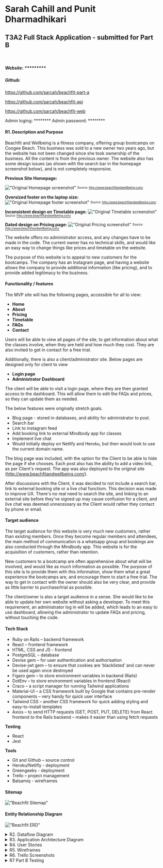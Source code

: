 # Sarah Cahill and Punit Dharmadhikari
## T3A2 Full Stack Application - submitted for Part B

<br>

##### Website: *********
##### Github: 
https://github.com/sarcah/beachfit-part-a 

https://github.com/sarcah/beachfit-api

https://github.com/sarcah/beachfit-web

Admin loging: ********
Admin password: ********

#### R1. Description and Purpose
Beachfit and Wellbeing is a fitness company, offering group bootcamps on Coogee Beach. This business was sold to a new owner two years ago, but the website has not been changed since she took ownership of the business. All the content is from the previous owner. The website also has some design issues (as shown with the search bar in the homepage screenshot below), and is not completely responsive. 

**Previous Site Homepage:**

!["Original Homepage screenshot"](/docs/Original_home.png)
<sub><sup>Source: http://www.beachfitandwellbeing.com/</sup></sub>

**Oversized footer on the laptop size:**
!["Original Homepage footer screenshot"](/docs/Original_footer.png)
<sub><sup>Source: http://www.beachfitandwellbeing.com/</sup></sub>

**Inconsistent design on Timetable page:**
!["Original Timetable screenshot"](/docs/Original_timetable.png)
<sub><sup>Source: http://www.beachfitandwellbeing.com/</sup></sub>

**Dated design on Pricing page:**
!["Original Pricing screenshot"](/docs/Original_pricing.png)
<sub><sup>Source: http://www.beachfitandwellbeing.com/</sup></sub>

The website offers no administrator access, and any changes have to be made in the code. The current owner has no technical skills, and would like an easy way to change things like prices and timetable on the website.

The purpose of this website is to appeal to new customers for the bootcamps. The company has an Instagram page, and having a website allows the company to provide additional information (like pricing), and to provide added legitimacy to the business.


#### Functionality / features
The MVP site will has the following pages, accessible for all to view:
- **Home**
- **About**
- **Pricing**
- **Timetable**
- **FAQs**
- **Contact**

Users will be able to view all pages of the site, to get information about what the classes involve, when they are held and how much they cost. They are also invited to get in contact for a free trial.

Additionally, there is also a client/administrator site. Below pages are designed only for client to view
- **Login page**
- **Administrator Dashboard**

The client will be able to visit a login page, where they are then granted access to the dashboard. This will allow them to edit the FAQs and prices, so they can update them as needed. 

The below features were originally stretch goals. 
- Blog page - stored in databases, and ability for administrator to post.
- Search bar
- Link to instagram feed
- Add booking link to external Mindbody app for classes
- Implement live chat
- Would initially deploy on Netlify and Heroku, but then would look to use the current domain name.

The blog page was included, with the option for the Client to be able to hide the page if she chooses. Each post also has the ability to add a video link, as per Client's request. The app was also deployed to the original site (http://www.beachfitandwellbeing.com/).

After discussions with the Client, it was decided to not include a search bar, link to external booking site or a live chat functiom. This decision was made to improve UX. There's no real need to search the site, and linking to an external site before they've signed up may cause confusion for a client, and live chat was deemed unnecessary as the Client would rather they contact by phone or email.

#### Target audience
The target audience for this website is very much new customers, rather than existing members. Once they become regular members and attendees, the main method of communication is a whatsapp group and bookings are also conducted through the Mindbody app. This website is for the acquisition of customers, rather than retention. 

New customers to a bootcamp are often apprehensive about what will be involved, and would like as much information as possible. The purpose of this site is to provide them with this information, show them what a great experience the bootcamps are, and encourage them to start a free trial. The way to get in contact with the owner should also be very clear, and provide as little barrier to purchase/trial as possible.  

The client/owner is also a target audience in a sense. She would like to be able to update her own website without asking a developer. To meet this requirement, an administrator log in will be added, which leads to an easy to use dashboard, allowing the administrator to update FAQs and pricing, without touching the code. 


#### Tech Stack

- Ruby on Rails – backend framework
- React – frontend framework
- HTML, CSS and JS - frontend
- PostgreSQL – database
- Devise gem – for user authentication and authorisation
- Devise-jwt gem – to ensure that cookies are ‘blacklisted’ and can never be used again once destroyed
- Figaro gem – to store environment variables in backend (Rails)
- DotEnv – to store environment variables in frontend (React)
- Craco – a script manager for running Tailwind applications
- Material-UI – a CSS framework built by Google that contains pre-render components – very handy for quick user interface
- Tailwind CSS – another CSS framework for quick adding styling and easy-to-install templates
- Axios – to send HTTP requests (GET, POST, PUT, DELETE) from React frontend to the Rails backend – makes it easier than using fetch requests

**Testing**
- React
- Jest
  
**Tools**
- Git and Github – source control
- Heroku/Netifly - deployment
- Greengeeks - deployment
- Trello – project management 
- Balsamiq - wireframes


#### Sitemap
!["Beachfit Sitemap"](/docs/sitemap.png)


#### Entity Relationship Diagram

!["Beachfit ERD"](/docs/Beachfit-ERD.png)

<details>
<summary> R2. Dataflow Diagram </summary>

!["Beachfit Dataflow Diagram"](/docs/DFD.png)
</details>


<details>
<summary> R3. Application Architecture Diagram </summary>

!["Beachfit Application Architecture Diagram"](/docs/AAD.png) 
</details>

<details>
<summary> R4. User Stories </summary>

**Client**

- As a client, I want to be able to log in to the site and see a dashboard, that is secure and easy to use. 
- As a client, I want to be able to add/edit/delete FAQs from the site through the administrator dashboard.
- As a client, I want to be able to add/edit/delete the pricing and membership options from the site through the administrator dashboard.
- As a client, I want to be able to add/edit/delete Blog posts from the site.
- As a client, I want potential customers to find it easy to get in contact to set up a free trial, and encourage them to do so.
- As a client, I want potential customers to have a seamless user experience. 
- As a client, I want to utilise the existing web page (http://www.beachfitandwellbeing.com/)

**Potential Customer**

- As a user, I want to easily interact with the website, and find the information I need.
- As a user, I want to get an accurate idea of what the bootcamp sessions are like before attending. 
- As a user, I want the frequently asked questions to be easily accessible and to cover topics I am interested in.
- As a user, I want to have clear information regarding pricing that I can access upfront.
- As a user, I want multiple options to contact (phone, email, Instagram account). 
- As a user, I want the first search result to appear on google when I search ‘beachfit’ (this happens when the existing website address is used without additional investment in SEO).
</details> 

<details>
<summary> R5. Wireframes </summary>

Some wireframe pages went through multiple versions after discussions with the Client (some iterations can be seen in Part A documentation). Below are final versions.

!["Wireframes"](/docs/wireframes2.png)
</details>

<details>
<summary> R6. Trello Screenshots </summary>
Trello was used as a management tool for the project. Different cards were created for each rubric to ensure requirements were met, and assigned to each team member (or both). Comments used to add to each card to ensure all team members were across what had been done and what still needed to be done. A separate Part A Completed column was create for easier managability.

https://trello.com/b/QOcKR4Y2/rails-react-app 
<details>
<summary> Part A </summary>

Day 1:
!["Trello 10 July"](/docs/Trello_Screenshots/Trello_100721.png)

Day 2:
!["Trello 11 July"](/docs/Trello_Screenshots/Trello_110721.png)

Day 3:
!["Trello 12 July"](/docs/Trello_Screenshots/Trello_120721.png)

Day 4:
!["Trello 13 July"](/docs/Trello_Screenshots/Trello_130721.png)

Day 5:
!["Trello 14 July"](/docs/Trello_Screenshots/Trello_140721.png)

Day 6:
!["Trello 15 July"](/docs/Trello_Screenshots/Trello_150721.png)

Day 7:
!["Trello 16 July"](/docs/Trello_Screenshots/Trello_160721.png)

</details>
<details>
<summary> Part B </summary>

Day 1:
!["Trello 16 July"](/docs/Trello_Screenshots/Trello_200721.png)

Day 2:
!["Trello 16 July"](/docs/Trello_Screenshots/Trello_210721.png)

Day 3:
!["Trello 16 July"](/docs/Trello_Screenshots/Trello_220721.png)

Day 4:
!["Trello 16 July"](/docs/Trello_Screenshots/Trello_250721.png)

Day 5:
!["Trello 16 July"](/docs/Trello_Screenshots/Trello_260721.png)

****************
Day 6:
!["Trello 16 July"](/docs/Trello_Screenshots/Trello_270721.png)

</details>
</details>
<details>
<summary> R7 Part B Testing </summary>

Testing was done within a formal testing framework using Jest and React. User testing was also done in the development and production, with the opportunity for the Client to test as well.

| TESTING                     |                                |                                                                                                                                            |                     |                    |                                                                  |              |
|-----------------------------|--------------------------------|--------------------------------------------------------------------------------------------------------------------------------------------|---------------------|--------------------|------------------------------------------------------------------|--------------|
| TYPE                        | TASK                           | COMMENTS                                                                                                                                   | DEVELOPMENT TESTING | PRODUCTION TESTING | TESTING COMMENTS                                                 | CLIENT CHECK |
| Authenticate                | User can login                 | User is then directed to dashboard                                                                                                         | fail                | pass               | Can log in, but remove 'Copyright your website'                  | Pass         |
| Authenticate                | User can log out               | User is then directed to log in page                                                                                                       | pass                | pass               |                                                                  | Pass         |
| Authenticate                | Only User can access Dashboard | Authentication token cannot be entered manually                                                                                            | fail                | pass               | Fixed with code from Michael                                     | Pass         |
| Authenticate                | Testing user log in            | When incorrect email and password is entered, pop up error box shown                                                                       | pass                | pass               |                                                                  | Pass         |
| Authenticate                | User Password                  | Password is not displayed when user enters it, but a dot for each letter                                                                   | pass                | pass               |                                                                  | Pass         |
| Administration              | User Dashboard Home            | Dashboard displays site visitors                                                                                                           | pass                | pass               |                                                                  | Pass         |
| Administration              | CRUD FAQs                      | User can add/edit/delete FAQs                                                                                                              | pass                | pass               |                                                                  | Pass         |
| Administration              | CRUD Blogs                     | User can add/edit/delete Blogs                                                                                                             | pass                | pass               |                                                                  | Pass         |
| Administration              | CRUD Memberships               | User can add/edit/delete Membership                                                                                                        | pass                | pass               |                                                                  | Pass         |
| Administration              | CRUD Class Pass                | User can add/edit/delete FAQs                                                                                                              | pass                | pass               |                                                                  | Pass         |
| Navigation                  | User is shown current location | Tab user is on is highlighted, so they know where they are on site.                                                                        | fail                | pass               | Add highlighed to current tab                                    | Pass         |
| Navigation                  | Navbar Home page               | Logo links back to homepage and Home button in nav bar                                                                                     | fail                | pass               | Add home to navbar?                                              | Pass         |
| Navigation                  | Navbar About                   | Links to correct page                                                                                                                      | pass                | pass               |                                                                  | Pass         |
| Navigation                  | About page - Email Me          | Email Me button on About page leads to pre-populated email in new window                                                                   | pass                | pass               |                                                                  | Pass         |
| Navigation                  | About page - Call Me           | Call Me button on About page displays icon and phone number when clicked, and disappears when clicked again                                | pass                | pass               |                                                                  | Pass         |
| Navigation                  | Navbar Contact                 | Links to correct page                                                                                                                      | pass                | pass               |                                                                  | Pass         |
| Navigation                  | Contact page - email           | Email address on Contact page leads to pre-populated email in new window                                                                   | pass                | pass               |                                                                  | Pass         |
| Navigation                  | Contact page - Mail            | Mail icon links to populated email                                                                                                         | pass                | pass               |                                                                  | Pass         |
| Navigation                  | Contact page - Instagram       | Instagram icon links to Instagram page                                                                                                     | pass                | pass               |                                                                  | Pass         |
| Navigation                  | Navbar FAQs                    | Links to correct page                                                                                                                      | pass                | pass               |                                                                  | Pass         |
| Navigation                  | FAQ questions and answers      | Clicking on dropdown of each Question displays the correct Answer (with enough space for the full Answer text)                             | pass                | pass               |                                                                  | Pass         |
| Navigation                  | FAQ page - Email Me            | Email Me button on FAQ page leads to pre-populated email in new window                                                                     | pass                | pass               |                                                                  | Pass         |
| Navigation                  | FAQ page - Call Me             | Call Me button on FAQ page displays icon and phone number when clicked, and disappears when clicked again                                  | pass                | pass               |                                                                  | Pass         |
| Navigation                  | Navbar Timetable               | Links to correct page                                                                                                                      | pass                | pass               |                                                                  | Pass         |
| Navigation                  | Timetable page - email         | Email address on Timetable page leads to pre-populated email in new window                                                                 | pass                | pass               |                                                                  | Pass         |
| Navigation                  | Navbar Pricing                 | Links to correct page                                                                                                                      | pass                | pass               |                                                                  | Pass         |
| Navigation                  | Navbar Blogs                   | Links to correct page                                                                                                                      | pass                | pass               |                                                                  | Pass         |
| Navigation                  | Navbar Mail icon               | Mail icon links to populated email                                                                                                         | pass                | pass               |                                                                  | Pass         |
| Navigation                  | Navbar Instagram               | Instagram icon links to Instagram page                                                                                                     | pass                | pass               |                                                                  | Pass         |
| Display                     | Favicon                        | Logo is used for Favicon and displayed on tab                                                                                              | pass                | pass               |                                                                  | Pass         |
| Display                     | Homepage - Testimonials        | Testimonials display with the correct name and picture together, and new ones appear when page is refreshed (from database of seven items) | fail                | pass               | Need to fix AWS code to pull pictures through                    | Pass         |
| Display                     | Footer                         | Footer displays on all pages                                                                                                               | fail                | pass               | Footer not on About page                                         | Pass         |
| Display                     | Contact page - map             | Map showing corrent location                                                                                                               | pass                | pass               |                                                                  | Pass         |
| Content                     | Company name                   | Name is consistently referred to as BeachFit and Wellbeing (note specific capitalisation)                                                  | pass                | pass               |                                                                  | Pass         |
| Content                     | All content                    | Content has been checked for correct spelling and grammar                                                                                  | fail                | pass               | Checked, changed a few typos, pushed to git.                     | Pass         |
| Content                     | All content                    | Content has been checked and approved by Client                                                                                            | N/A                 | N/A                |                                                                  | Pass         |
|                             |                                |                                                                                                                                            |                     |                    |                                                                  |              |
| TESTING - RESPONSIVE LAPTOP |                                |                                                                                                                                            |                     |                    |                                                                  |              |
| TYPE                        | TASK                           | COMMENTS                                                                                                                                   | TEAM CHECK 1        | TEAM CHECK 2       | CHECK 1 COMMENTS                                                 | CLIENT CHECK |
| Display                     | Homepage - icons and text      | Appropriate spacing around each card, text lined up                                                                                        | fail                | pass               | Add some margin to cards?                                        | Pass         |
| Display                     | Homepage - Testimonials        | Spacing around testimonials is appropriate for page size                                                                                   | pass                | pass               |                                                                  | Pass         |
| Display                     | Header card image              | Image is appropriately spaced on all pages                                                                                                 | pass                | pass               |                                                                  | Pass         |
| Display                     | Contact page                   | Text is centred                                                                                                                            | pass                | pass               |                                                                  | Pass         |
| Display                     | FAQ page                       | Spacing around each question and answer, all lined up appropriately                                                                        | pass                | pass               |                                                                  | Pass         |
| Display                     | Timetable page                 | Timetable lines up, with each session well deliniated                                                                                      | pass                | pass               |                                                                  | Pass         |
| Display                     | Pricing page                   | Each card spaced appropriately, with membership the focus for potential customers                                                          | fail                | pass               | Class passes need to be added                                    | Pass         |
| Display                     | Blogs page                     | Blog posts appropriately spaced and display across page                                                                                    | fail                | pass               | Blog posts need to be added                                      | Pass         |
| Display                     | Footer                         | Text needs to appear on one line                                                                                                           | fail                | pass               | Move text to one line                                            | Pass         |
| Display                     | Login page                     | Log in page is adequately spaced, and has enough room for email address and password to be entered.                                        | pass                | pass               |                                                                  | Pass         |
| Display                     | Dashboard                      | Adequate spacing for laptop                                                                                                                | pass                | pass               |                                                                  | Pass         |
|                             |                                |                                                                                                                                            |                     |                    |                                                                  |              |
|                             |                                |                                                                                                                                            |                     |                    |                                                                  |              |
| TESTING - RESPONSIVE TABLET |                                |                                                                                                                                            |                     |                    |                                                                  |              |
| TYPE                        | TASK                           | COMMENTS                                                                                                                                   | TEAM CHECK 1        | TEAM CHECK 2       | CHECK 1 COMMENTS                                                 | CLIENT CHECK |
| Display                     | Homepage - icons and text      | Appropriate spacing around each card, text lined up                                                                                        | fail                |                    | Add margin around cards                                          | Pass         |
| Display                     | Homepage - Testimonials        | Spacing around testimonials is appropriate for page size                                                                                   | pass                | pass               |                                                                  | Pass         |
| Display                     | Header card image              | Image is appropriately spaced on all pages                                                                                                 | pass                | pass               |                                                                  | Pass         |
| Display                     | About page                     | Image and text vertical alignment                                                                                                          | fail                | pass               | Should picture go on top of text?                                | Pass         |
| Display                     | Contact page                   | Text is centred                                                                                                                            | pass                | pass               |                                                                  | Pass         |
| Display                     | FAQ page                       | Spacing around each question and answer, all lined up appropriately                                                                        | pass                | pass               |                                                                  | Pass         |
| Display                     | Timetable page                 | Timetable lines up, with each session well deliniated                                                                                      | pass                | pass               |                                                                  | Pass         |
| Display                     | Pricing page                   | Each card spaced appropriately, with membership the focus for potential customers                                                          | fail                | pass               | Class passes need to be added                                    | Pass         |
| Display                     | Blogs page                     | Blog posts appropriately spaced and display across page                                                                                    | fail                | pass               | Blog posts need to be added                                      | Pass         |
| Display                     | Footer                         | Text needs to appear on one line                                                                                                           | fail                | pass               | Move text to one line                                            | Pass         |
| Display                     | Login page                     | Log in page is adequately spaced, and has enough room for email address and password to be entered.                                        | pass                | pass               |                                                                  | Pass         |
| Display                     | Dashboard                      | Adequate sizing and spacing for tablet                                                                                                     | fail                | pass               | CRUD pages all good, but dashboard needs to be resized           | Pass         |
|                             |                                |                                                                                                                                            |                     |                    |                                                                  |              |
| TESTING - RESPONSIVE MOBILE |                                |                                                                                                                                            |                     |                    |                                                                  |              |
| TYPE                        | TASK                           | COMMENTS                                                                                                                                   | TEAM CHECK 1        | TEAM CHECK 2       | CHECK 1 COMMENTS                                                 | CLIENT CHECK |
| Display                     | Navbar                         | Navbar displayed correctly                                                                                                                 | fail                | pass               | Navbar overlapping social icons                                  | Pass         |
| Display                     | Homepage - icons and text      | Appropriate spacing around each card, text lined up                                                                                        | fail                | pass               | Add margin around cards. Or display vertically?                  | Pass         |
| Display                     | Homepage - Testimonials        | Spacing around testimonials is appropriate for page size                                                                                   | pass                | pass               |                                                                  | Pass         |
| Display                     | Header card image              | Image is appropriately spaced on all pages                                                                                                 | pass                | pass               |                                                                  | Pass         |
| Display                     | About page                     | Image and text vertical alignment                                                                                                          | fail                | pass               | Should picture go on top of text? Need spacing around buttons    | Pass         |
| Display                     | Contact page                   | Text is centred                                                                                                                            | fail                | pass               | Big gap between map and footer?                                  | Pass         |
| Display                     | FAQ page                       | Spacing around each question and answer, all lined up appropriately                                                                        | fail                | pass               | Big gap betweenbefore footer?                                    | Pass         |
| Display                     | Timetable page                 | Timetable lines up, with each session well deliniated                                                                                      | fail                | pass               | Table need to be changed for mobile view. Big gap before footer? | Pass         |
| Display                     | Pricing page                   | Each card spaced appropriately, with membership the focus for potential customers                                                          | fail                | pass               | Class passes need to be added Text too wide for mobile.          | Pass         |
| Display                     | Blogs page                     | Blog posts appropriately spaced and display across page                                                                                    | fail                | pass               | Blog posts need to be added                                      | Pass         |
| Display                     | Footer                         | Font size appropriate                                                                                                                      | fail                | pass               | Font size large for mobile size, may need to adjust.             | Pass         |
| Display                     | Login page                     | Log in page is adequately spaced, and has enough room for email address and password to be entered.                                        | pass                | pass               |                                                                  | Pass         |
| Display                     | Dashboard                      | Adequate sizing and spacing for mobile                                                                                                     | fail                | pass               | Pages need to be resized for mobile.                             | Pass         |
</details>